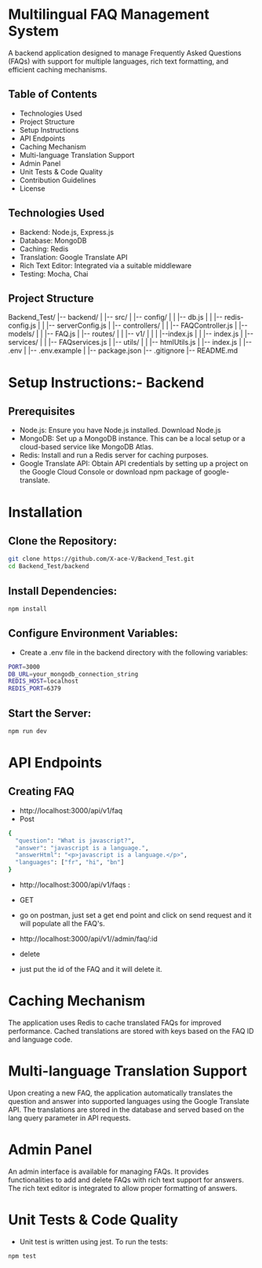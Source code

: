# Multilingual FAQ Management System

A backend application designed to manage Frequently Asked Questions (FAQs) with support for multiple languages, rich text formatting, and efficient caching mechanisms.

## Table of Contents

- Technologies Used
- Project Structure
- Setup Instructions
- API Endpoints
- Caching Mechanism
- Multi-language Translation Support
- Admin Panel
- Unit Tests & Code Quality
- Contribution Guidelines
- License

## Technologies Used

- Backend: Node.js, Express.js
- Database: MongoDB
- Caching: Redis
- Translation: Google Translate API
- Rich Text Editor: Integrated via a suitable middleware
- Testing: Mocha, Chai

## Project Structure

Backend_Test/
|-- backend/
|   |-- src/
|       |-- config/
|       |   |-- db.js
|       |   |-- redis-config.js
|       |   |-- serverConfig.js
|       |-- controllers/
|       |   |-- FAQController.js
|       |-- models/
|       |   |-- FAQ.js
|       |-- routes/
|       |   |-- v1/
|       |   |   |--index.js
|       |   |-- index.js
|       |-- services/
|       |   |-- FAQservices.js
|       |-- utils/
|       |   |-- htmlUtils.js
|       |-- index.js
|   |-- .env
|   |-- .env.example
|   |-- package.json
|-- .gitignore
|-- README.md

# Setup Instructions:- Backend

## Prerequisites

- Node.js: Ensure you have Node.js installed. Download Node.js
- MongoDB: Set up a MongoDB instance. This can be a local setup or a cloud-based service like MongoDB Atlas.
- Redis: Install and run a Redis server for caching purposes.
- Google Translate API: Obtain API credentials by setting up a project on the Google Cloud Console or download npm package of       google-translate.

# Installation

## Clone the Repository:

```bash
git clone https://github.com/X-ace-V/Backend_Test.git
cd Backend_Test/backend
```

## Install Dependencies:

```bash
npm install
```

## Configure Environment Variables: 

- Create a .env file in the backend directory with the following variables:

```bash
PORT=3000
DB_URL=your_mongodb_connection_string
REDIS_HOST=localhost
REDIS_PORT=6379
```


## Start the Server:

```bash
npm run dev
```

# API Endpoints

## Creating FAQ
- http://localhost:3000/api/v1/faq
- Post

```bash
{
  "question": "What is javascript?",
  "answer": "javascript is a language.",
  "answerHtml": "<p>javascript is a language.</p>",
  "languages": ["fr", "hi", "bn"]
}
```
- http://localhost:3000/api/v1/faqs :  
- GET

- go on postman, just set a get end point and click on send request and it  will populate all the FAQ's.


- http://localhost:3000/api/v1//admin/faq/:id
- delete

- just put the id of the FAQ and it will delete it. 

# Caching Mechanism

The application uses Redis to cache translated FAQs for improved performance. Cached translations are stored with keys based on the FAQ ID and language code.

# Multi-language Translation Support

Upon creating a new FAQ, the application automatically translates the question and answer into supported languages using the Google Translate API. The translations are stored in the database and served based on the lang query parameter in API requests.

# Admin Panel

An admin interface is available for managing FAQs. It provides functionalities to add and delete FAQs with rich text support for answers. The rich text editor is integrated to allow proper formatting of answers.

# Unit Tests & Code Quality

- Unit test is written using jest. To run the tests:

```bash
npm test
```

